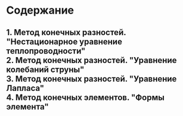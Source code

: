 <h1>Содержание</h1>
<h2>
1. Метод конечных разностей. "Нестационарное уравнение теплопроводности"<br>
2. Метод конечных разностей. "Уравнение колебаний струны"<br>
3. Метод конечных разностей. "Уравнение Лапласа"<br>
4. Метод конечных элементов. "Формы элемента"<br>
